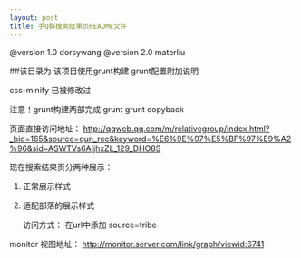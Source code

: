 ```yaml
---
layout: post
title: 手Q群搜索结果页README文件
---
```


@version 1.0 dorsywang
@version 2.0 materliu

##该目录为
该项目使用grunt构建
grunt配置附加说明


css-minify 已被修改过

注意！grunt构建两部完成
grunt
grunt copyback


页面直接访问地址：
http://qqweb.qq.com/m/relativegroup/index.html?_bid=165&source=qun_rec&keyword=%E6%9E%97%E5%BF%97%E9%A2%96&sid=ASWTVs6AIjhxZL_129_DHO8S

现在搜索结果页分两种展示：

1. 正常展示样式

2. 适配部落的展示样式

    访问方式： 在url中添加 source=tribe

monitor 视图地址： http://monitor.server.com/link/graph/viewid:6741